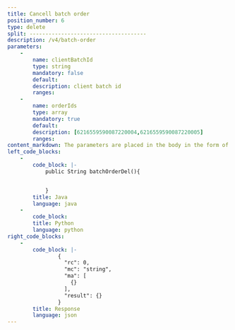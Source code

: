 ```yaml
---
title: Cancell batch order
position_number: 6
type: delete
split: -------------------------------------
description: /v4/batch-order
parameters:
    -
        name: clientBatchId
        type: string
        mandatory: false
        default:
        description: client batch id
        ranges:
    -
        name: orderIds
        type: array
        mandatory: true
        default:
        description: [6216559590087220004,6216559590087220005]
        ranges:
content_markdown: The parameters are placed in the body in the form of json
left_code_blocks:
    -
        code_block: |-
            public String batchOrderDel(){


            }
        title: Java
        language: java
    -
        code_block:
        title: Python
        language: python
right_code_blocks:
    -
        code_block: |-
                {
                  "rc": 0,
                  "mc": "string",
                  "ma": [
                    {}
                  ],
                  "result": {}
                }
        title: Response
        language: json
---
```

